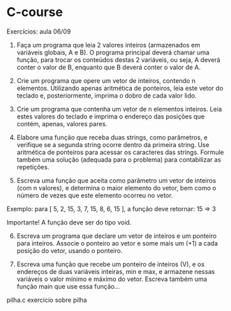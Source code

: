 # C-course
Exercícios: aula 06/09

 
1. Faça um programa que leia 2 valores inteiros (armazenados em variáveis globais, A e B). O programa principal deverá chamar uma função, para trocar os conteúdos destas 2 variáveis, ou seja, A deverá conter o valor de B, enquanto que B deverá conter o valor de A.

2. Crie um programa que opere um vetor de inteiros, contendo n elementos. Utilizando apenas aritmética de ponteiros, leia este vetor do teclado e, posteriormente, imprima o dobro de cada valor lido.

3. Crie um programa que contenha um vetor de n elementos inteiros. Leia estes valores do teclado e imprima o endereço das posições que contém, apenas, valores pares.

4. Elabore uma função que receba duas strings, como parâmetros, e verifique se a segunda string ocorre dentro da primeira string. Use aritmética de ponteiros para acessar os caracteres das strings. Formule também uma solução (adequada para o problema) para contabilizar as repetições.

5. Escreva uma função que aceita como parâmetro um vetor de inteiros (com n valores), e determina o maior elemento do vetor, bem como o número de vezes que este elemento ocorreu no vetor.

Exemplo: para [ 5, 2, 15, 3, 7, 15, 8, 6, 15 ], a função deve retornar: 15 => 3

Importante! A função deve ser do tipo void.

6. Escreva um programa que declare um vetor de inteiros e um ponteiro para inteiros. Associe o ponteiro ao vetor e some mais um (+1) a cada posição do vetor, usando o ponteiro.

7. Escreva uma função que recebe um ponteiro de inteiros (V),  e os endereços de duas variáveis inteiras, min e max, e armazene nessas variáveis o valor mínimo e máximo do vetor. Escreva também uma função main que use essa função...

pilha.c exercicio sobre pilha
